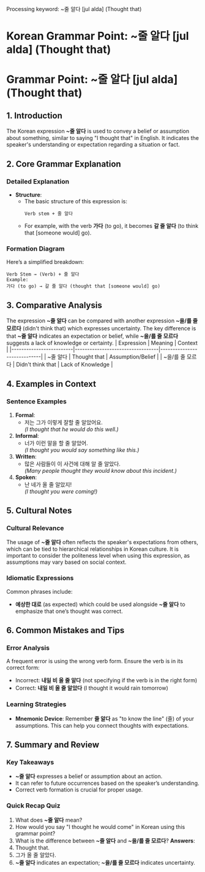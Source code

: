 Processing keyword: ~줄 알다 [jul alda] (Thought that)
# Korean Grammar Point: ~줄 알다 [jul alda] (Thought that)
# Grammar Point: ~줄 알다 [jul alda] (Thought that)
## 1. Introduction
The Korean expression **~줄 알다** is used to convey a belief or assumption about something, similar to saying "I thought that" in English. It indicates the speaker's understanding or expectation regarding a situation or fact.
## 2. Core Grammar Explanation
### Detailed Explanation
- **Structure**: 
  - The basic structure of this expression is:
    ```
    Verb stem + 줄 알다
    ```
  - For example, with the verb **가다** (to go), it becomes **갈 줄 알다** (to think that [someone would] go).
### Formation Diagram
Here’s a simplified breakdown:
```
Verb Stem → (Verb) + 줄 알다
Example:
가다 (to go) → 갈 줄 알다 (thought that [someone would] go)
```
## 3. Comparative Analysis
The expression **~줄 알다** can be compared with another expression **~을/를 줄 모르다** (didn't think that) which expresses uncertainty. The key difference is that **~줄 알다** indicates an expectation or belief, while **~을/를 줄 모르다** suggests a lack of knowledge or certainty.
| Expression               | Meaning                          | Context                     |
|-------------------------|----------------------------------|-----------------------------|
| ~줄 알다                | Thought that                     | Assumption/Belief           |
| ~을/를 줄 모르다       | Didn't think that                | Lack of Knowledge            |
## 4. Examples in Context
### Sentence Examples
1. **Formal**:  
   - 저는 그가 이렇게 잘할 줄 알았어요.  
     *(I thought that he would do this well.)*
2. **Informal**:  
   - 너가 이런 말을 할 줄 알았어.  
     *(I thought you would say something like this.)*
3. **Written**:  
   - 많은 사람들이 이 사건에 대해 알 줄 알았다.  
     *(Many people thought they would know about this incident.)*
4. **Spoken**:  
   - 난 네가 올 줄 알았지!  
     *(I thought you were coming!)*
  
## 5. Cultural Notes
### Cultural Relevance
The usage of **~줄 알다** often reflects the speaker's expectations from others, which can be tied to hierarchical relationships in Korean culture. It is important to consider the politeness level when using this expression, as assumptions may vary based on social context.
### Idiomatic Expressions
Common phrases include:
- **예상한 대로** (as expected) which could be used alongside **~줄 알다** to emphasize that one’s thought was correct.
## 6. Common Mistakes and Tips
### Error Analysis
A frequent error is using the wrong verb form. Ensure the verb is in its correct form:
- Incorrect: **내일 비 올 줄 알다** (not specifying if the verb is in the right form)
- Correct: **내일 비 올 줄 알았다** (I thought it would rain tomorrow)
### Learning Strategies
- **Mnemonic Device**: Remember **줄 알다** as "to know the line" (줄) of your assumptions. This can help you connect thoughts with expectations.
## 7. Summary and Review
### Key Takeaways
- **~줄 알다** expresses a belief or assumption about an action.
- It can refer to future occurrences based on the speaker’s understanding.
- Correct verb formation is crucial for proper usage.
### Quick Recap Quiz
1. What does **~줄 알다** mean?
2. How would you say "I thought he would come" in Korean using this grammar point?
3. What is the difference between **~줄 알다** and **~을/를 줄 모르다**?
**Answers**:  
1. Thought that.  
2. 그가 올 줄 알았다.  
3. **~줄 알다** indicates an expectation; **~을/를 줄 모르다** indicates uncertainty.
